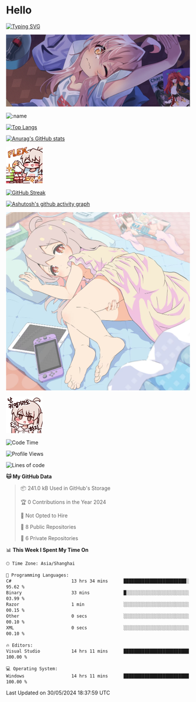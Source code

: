 # Hello

[![Typing SVG](https://readme-typing-svg.demolab.com?font=Fira+Code&pause=1000&color=F78FDE&width=435&lines=%E6%AC%A2%E8%BF%8E%E5%A4%A7%E4%BD%AC%E6%9D%A5%E8%AE%BF0v0)](https://git.io/typing-svg)

![bg.webp](bg.webp)

![:name](https://count.getloli.com/get/@hk416?theme=rule34)

[![Top Langs](https://github-readme-stats.vercel.app/api/top-langs/?username=qq583044063qq&locale=cn&hide=javascript,html,css&theme=tokyonight)](https://github.com/anuraghazra/github-readme-stats)

[![Anurag's GitHub stats](https://github-readme-stats.vercel.app/api?username=qq583044063qq&count_private=true&show_icons=true&locale=cn&theme=tokyonight)](https://github.com/anuraghazra/github-readme-stats)

![baimeng.png](mahiro_flex.png)

[![GitHub Streak](https://streak-stats.demolab.com/?user=qq583044063qq&locale=zh_Hans&theme=tokyonight)](https://git.io/streak-stats)

[![Ashutosh's github activity graph](https://github-readme-activity-graph.vercel.app/graph?username=qq583044063qq&theme=tokyo-night)](https://github.com/ashutosh00710/github-readme-activity-graph)

![mahiroshuiyi.jpg](assets/mahiroshuiyi.jpg)

![baimeng.png](mahiro.png)
<!--START_SECTION:waka-->
![Code Time](http://img.shields.io/badge/Code%20Time-899%20hrs%2035%20mins-blue)

![Profile Views](http://img.shields.io/badge/Profile%20Views-5-blue)

![Lines of code](https://img.shields.io/badge/From%20Hello%20World%20I%27ve%20Written-905.0%20thousand%20lines%20of%20code-blue)

**🐱 My GitHub Data** 

> 📦 241.0 kB Used in GitHub's Storage 
 > 
> 🏆 0 Contributions in the Year 2024
 > 
> 🚫 Not Opted to Hire
 > 
> 📜 8 Public Repositories 
 > 
> 🔑 6 Private Repositories 
 > 
📊 **This Week I Spent My Time On** 

```text
🕑︎ Time Zone: Asia/Shanghai

💬 Programming Languages: 
C#                       13 hrs 34 mins      ████████████████████████░   95.62 % 
Binary                   33 mins             █░░░░░░░░░░░░░░░░░░░░░░░░   03.99 % 
Razor                    1 min               ░░░░░░░░░░░░░░░░░░░░░░░░░   00.15 % 
Other                    0 secs              ░░░░░░░░░░░░░░░░░░░░░░░░░   00.10 % 
XML                      0 secs              ░░░░░░░░░░░░░░░░░░░░░░░░░   00.10 % 

🔥 Editors: 
Visual Studio            14 hrs 11 mins      █████████████████████████   100.00 % 

💻 Operating System: 
Windows                  14 hrs 11 mins      █████████████████████████   100.00 % 
```


 Last Updated on 30/05/2024 18:37:59 UTC
<!--END_SECTION:waka-->
